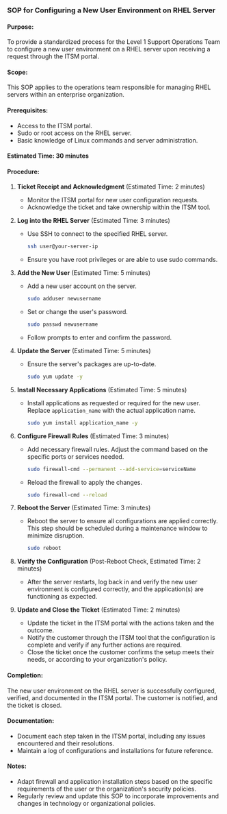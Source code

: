 ### SOP for Configuring a New User Environment on RHEL Server

#### Purpose:
To provide a standardized process for the Level 1 Support Operations Team to configure a new user environment on a RHEL server upon receiving a request through the ITSM portal.

#### Scope:
This SOP applies to the operations team responsible for managing RHEL servers within an enterprise organization.

#### Prerequisites:
- Access to the ITSM portal.
- Sudo or root access on the RHEL server.
- Basic knowledge of Linux commands and server administration.

#### Estimated Time: 30 minutes

#### Procedure:

1. **Ticket Receipt and Acknowledgment** (Estimated Time: 2 minutes)
   - Monitor the ITSM portal for new user configuration requests.
   - Acknowledge the ticket and take ownership within the ITSM tool.

2. **Log into the RHEL Server** (Estimated Time: 3 minutes)
   - Use SSH to connect to the specified RHEL server.
     ```bash
     ssh user@your-server-ip
     ```
   - Ensure you have root privileges or are able to use sudo commands.

3. **Add the New User** (Estimated Time: 5 minutes)
   - Add a new user account on the server.
     ```bash
     sudo adduser newusername
     ```
   - Set or change the user's password.
     ```bash
     sudo passwd newusername
     ```
   - Follow prompts to enter and confirm the password.

4. **Update the Server** (Estimated Time: 5 minutes)
   - Ensure the server's packages are up-to-date.
     ```bash
     sudo yum update -y
     ```

5. **Install Necessary Applications** (Estimated Time: 5 minutes)
   - Install applications as requested or required for the new user. Replace `application_name` with the actual application name.
     ```bash
     sudo yum install application_name -y
     ```

6. **Configure Firewall Rules** (Estimated Time: 3 minutes)
   - Add necessary firewall rules. Adjust the command based on the specific ports or services needed.
     ```bash
     sudo firewall-cmd --permanent --add-service=serviceName
     ```
   - Reload the firewall to apply the changes.
     ```bash
     sudo firewall-cmd --reload
     ```

7. **Reboot the Server** (Estimated Time: 3 minutes)
   - Reboot the server to ensure all configurations are applied correctly. This step should be scheduled during a maintenance window to minimize disruption.
     ```bash
     sudo reboot
     ```

8. **Verify the Configuration** (Post-Reboot Check, Estimated Time: 2 minutes)
   - After the server restarts, log back in and verify the new user environment is configured correctly, and the application(s) are functioning as expected.

9. **Update and Close the Ticket** (Estimated Time: 2 minutes)
   - Update the ticket in the ITSM portal with the actions taken and the outcome.
   - Notify the customer through the ITSM tool that the configuration is complete and verify if any further actions are required.
   - Close the ticket once the customer confirms the setup meets their needs, or according to your organization's policy.

#### Completion:
The new user environment on the RHEL server is successfully configured, verified, and documented in the ITSM portal. The customer is notified, and the ticket is closed.

#### Documentation:
- Document each step taken in the ITSM portal, including any issues encountered and their resolutions.
- Maintain a log of configurations and installations for future reference.

#### Notes:
- Adapt firewall and application installation steps based on the specific requirements of the user or the organization's security policies.
- Regularly review and update this SOP to incorporate improvements and changes in technology or organizational policies.
